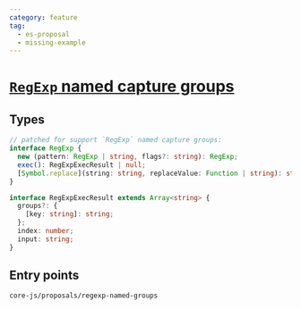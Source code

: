 ```yaml
---
category: feature
tag:
  - es-proposal
  - missing-example
---
```


# [`RegExp` named capture groups](https://github.com/tc39/proposal-regexp-named-groups)

## Types

```ts
// patched for support `RegExp` named capture groups:
interface RegExp {
  new (pattern: RegExp | string, flags?: string): RegExp;
  exec(): RegExpExecResult | null;
  [Symbol.replace](string: string, replaceValue: Function | string): string;
}

interface RegExpExecResult extends Array<string> {
  groups?: {
    [key: string]: string;
  };
  index: number;
  input: string;
}
```

## Entry points

```
core-js/proposals/regexp-named-groups
```
